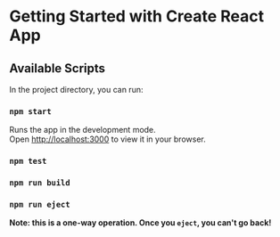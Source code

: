 # Getting Started with Create React App


## Available Scripts

In the project directory, you can run:

### `npm start`

Runs the app in the development mode.\
Open [http://localhost:3000](http://localhost:3000) to view it in your browser.



### `npm test`



### `npm run build`



### `npm run eject`

**Note: this is a one-way operation. Once you `eject`, you can't go back!**




